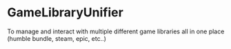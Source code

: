# GameLibraryUnifier
To manage and interact with multiple different game libraries all in one place (humble bundle, steam, epic, etc..)
